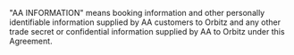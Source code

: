"AA INFORMATION" means booking information and other personally
identifiable information supplied by AA customers to Orbitz and any other trade
secret or confidential information supplied by AA to Orbitz under this
Agreement.